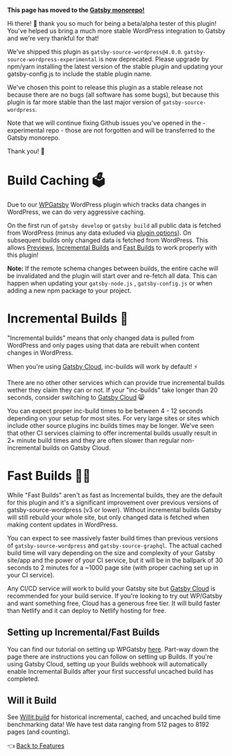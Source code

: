**This page has moved to the [Gatsby monorepo!](https://github.com/gatsbyjs/gatsby/tree/master/packages/gatsby-source-wordpress/docs/features/caching.md)**

Hi there! 👋 thank you so much for being a beta/alpha tester of this plugin!
You've helped us bring a much more stable WordPress integration to Gatsby and we're very thankful for that!

We've shipped this plugin as `gatsby-source-wordpress@4.0.0`.
`gatsby-source-wordpress-experimental` is now deprecated.
Please upgrade by npm/yarn installing the latest version of the stable plugin and updating your gatsby-config.js to include the stable plugin name.

We've chosen this point to release this plugin as a stable release not because there are no bugs (all software has some bugs), but because this plugin is far more stable than the last major version of `gatsby-source-wordpress`.

Note that we will continue fixing Github issues you've opened in the -experimental repo - those are not forgotten and will be transferred to the Gatsby monorepo.

Thank you! 💜

# Build Caching :ballot_box:

Due to our [WPGatsby](https://github.com/gatsbyjs/wp-gatsby) WordPress plugin which tracks data changes in WordPress, we can do very aggressive caching.

On the first run of `gatsby develop` or `gatsby build` all public data is fetched from WordPress (minus any data exluded via [plugin options](../plugin-options.md#typetypenameexclude-boolean)). On subsequent builds only changed data is fetched from WordPress.
This allows [Previews](./preview.md), [Incremental Builds](#incremental-builds-triangular_ruler) and [Fast Builds](#fast-builds-running_woman) to work properly with this plugin!

**Note:** If the remote schema changes between builds, the entire cache will be invalidated and the plugin will start over and re-fetch all data. This can happen when updating your `gatsby-node.js` , `gatsby-config.js` or when adding a new npm package to your project.

# Incremental Builds :triangular_ruler:

"Incremental builds" means that only changed data is pulled from WordPress and only pages using that data are rebuilt when content changes in WordPress.

When you're using [Gatsby Cloud](https://www.gatsbyjs.com/), inc-builds will work by default! :zap:

There are no other other services which can provide true incremental builds wether they claim they can or not. If your "inc-builds" take longer than 20 seconds, consider switching to [Gatsby Cloud](https://www.gatsbyjs.com/) :smile_cat:

You can expect proper inc-build times to be between 4 - 12 seconds depending on your setup for most sites. For very large sites or sites which include other source plugins inc builds times may be longer.
We've seen that other CI services claiming to offer incremental builds usually result in 2+ minute build times and they are often slower than regular non-incremental builds on Gatsby Cloud.

# Fast Builds :running_woman:

While "Fast Builds" aren't as fast as Incremental builds, they are the default for this plugin and it's a significant improvement over previous versions of gatsby-source-wordpress (v3 or lower).
Without incremental builds Gatsby will still rebuild your whole site, but only changed data is fetched when making content updates in WordPress.

You can expect to see massively faster build times than previous versions of `gatsby-source-wordpress` and `gatsby-source-graphql`. The actual cached build time will vary depending on the size and complexity of your Gatsby site/app and the power of your CI service, but it will be in the ballpark of 30 seconds to 2 minutes for a ~1000 page site (with proper caching set up in your CI service).

Any CI/CD service will work to build your Gatsby site but [Gatsby Cloud](https://www.gatsbyjs.com/get-started/) is recommended for your build service. If you're looking to try out WP/Gatsby and want something free, Cloud has a generous free tier. It will build faster than Netlify and it can deploy to Netlify hosting for free.

## Setting up Incremental/Fast Builds

You can find our tutorial on setting up WPGatsby [here](../tutorials/configuring-wp-gatsby.md#setting-up-builds). Part-way down the page there are instructions you can follow on setting up Builds. If you're using Gatsby Cloud, setting up your Builds webhook will automatically enable Incremental Builds after your first successful uncached build has completed.

## Will it Build

See [Willit.build](https://willit.build/details/type/blog/source/wordpress/page-count/8192) for historical incremental, cached, and uncached build time benchmarking data! We have test data ranging from 512 pages to 8192 pages (and counting).

:point_left: [Back to Features](./index.md)

